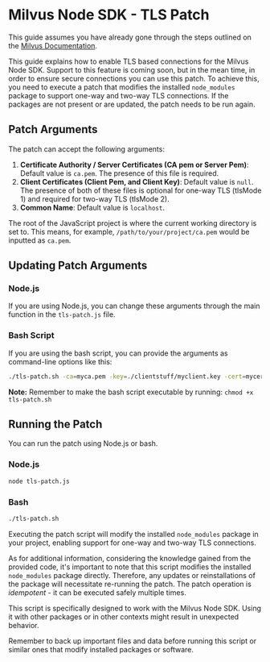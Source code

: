 # Milvus Node SDK - TLS Patch

This guide assumes you have already gone through the steps outlined on the [Milvus Documentation](https://milvus.io/docs/tls.md#Connect-to-the-Milvus-server-with-TLS).

This guide explains how to enable TLS based connections for the Milvus Node SDK. Support to this feature is coming soon, but in the mean time, in order to ensure secure connections you can use this patch. To achieve this, you need to execute a patch that modifies the installed `node_modules` package to support one-way and two-way TLS connections. If the packages are not present or are updated, the patch needs to be run again.

## Patch Arguments

The patch can accept the following arguments:

1. **Certificate Authority / Server Certificates (CA pem or Server Pem)**: Default value is `ca.pem`. The presence of this file is required.
2. **Client Certificates (Client Pem, and Client Key)**: Default value is `null`. The presence of both of these files is optional for one-way TLS (tlsMode 1) and required for two-way TLS (tlsMode 2).
3. **Common Name**: Default value is `localhost`.

The root of the JavaScript project is where the current working directory is set to. This means, for example, `/path/to/your/project/ca.pem` would be inputted as `ca.pem`.

## Updating Patch Arguments

### Node.js

If you are using Node.js, you can change these arguments through the main function in the `tls-patch.js` file.

### Bash Script

If you are using the bash script, you can provide the arguments as command-line options like this:

```bash
./tls-patch.sh -ca=myca.pem -key=./clientstuff/myclient.key -cert=mycert.pem -cn=mydomain.com
```

**Note:** Remember to make the bash script executable by running: `chmod +x tls-patch.sh`

## Running the Patch

You can run the patch using Node.js or bash.

### Node.js

```bash
node tls-patch.js
```

### Bash

```bash
./tls-patch.sh
```

Executing the patch script will modify the installed `node_modules` package in your project, enabling support for one-way and two-way TLS connections.

As for additional information, considering the knowledge gained from the provided code, it's important to note that this script modifies the installed `node_modules` package directly. Therefore, any updates or reinstallations of the package will necessitate re-running the patch. The patch operation is _idempotent_ - it can be executed safely multiple times.

This script is specifically designed to work with the Milvus Node SDK. Using it with other packages or in other contexts might result in unexpected behavior.

Remember to back up important files and data before running this script or similar ones that modify installed packages or software.
